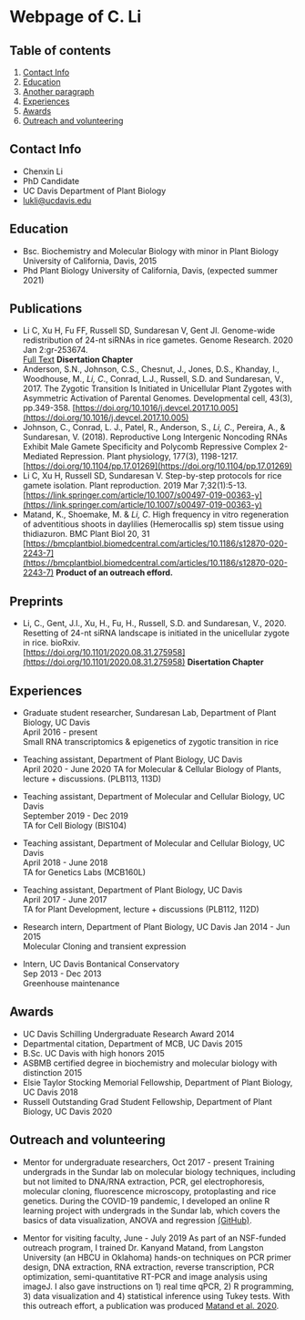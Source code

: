 # Webpage of C. Li

## Table of contents

1. [Contact Info](#Contact_Info)
2. [Education](#Education)
3. [Another paragraph](#Publications)
4. [Experiences](#Experiences)
5. [Awards](#Awards)
6. [Outreach and volunteering](#Outreach_volunteering)

## Contact Info <a name="Contact_Info"></a>

* Chenxin Li
* PhD Candidate  
* UC Davis Department of Plant Biology 
* lukli@ucdavis.edu

## Education <a name="Education"></a>

* Bsc. Biochemistry and Molecular Biology with minor in Plant Biology  
University of California, Davis, 2015
* Phd Plant Biology
University of California, Davis, (expected summer 2021)  

## Publications <a name="Publications"></a>

* Li C, Xu H, Fu FF, Russell SD, Sundaresan V, Gent JI. Genome-wide redistribution of 24-nt siRNAs in rice gametes. Genome Research. 2020 Jan 2:gr-253674.  
[Full Text](https://genome.cshlp.org/content/early/2020/01/30/gr.253674.119.full.pdf) **Disertation Chapter** 
* Anderson, S.N., Johnson, C.S., Chesnut, J., Jones, D.S., Khanday, I., Woodhouse, M., *Li, C*., Conrad, L.J., Russell, S.D. and Sundaresan, V., 2017. The Zygotic Transition Is Initiated in Unicellular Plant Zygotes with Asymmetric Activation of Parental Genomes. Developmental cell, 43(3), pp.349-358. 
[https://doi.org/10.1016/j.devcel.2017.10.005](https://doi.org/10.1016/j.devcel.2017.10.005)  
* Johnson, C., Conrad, L. J., Patel, R., Anderson, S., *Li, C*., Pereira, A., & Sundaresan, V. (2018). Reproductive Long Intergenic Noncoding RNAs Exhibit Male Gamete Specificity and Polycomb Repressive Complex 2-Mediated Repression. Plant physiology, 177(3), 1198-1217.   
[https://doi.org/10.1104/pp.17.01269](https://doi.org/10.1104/pp.17.01269)  
* Li C, Xu H, Russell SD, Sundaresan V. Step-by-step protocols for rice gamete isolation. Plant reproduction. 2019 Mar 7;32(1):5-13.    
[https://link.springer.com/article/10.1007/s00497-019-00363-y](https://link.springer.com/article/10.1007/s00497-019-00363-y)  
* Matand, K., Shoemake, M. & *Li, C*. High frequency in vitro regeneration of adventitious shoots in daylilies (Hemerocallis sp) stem tissue using thidiazuron. BMC Plant Biol 20, 31   
[https://bmcplantbiol.biomedcentral.com/articles/10.1186/s12870-020-2243-7](https://bmcplantbiol.biomedcentral.com/articles/10.1186/s12870-020-2243-7) **Product of an outreach efford.** 

## Preprints <a name="Preprints"></a>

* Li, C., Gent, J.I., Xu, H., Fu, H., Russell, S.D. and Sundaresan, V., 2020. Resetting of 24-nt siRNA landscape is initiated in the unicellular zygote in rice. bioRxiv.  
[https://doi.org/10.1101/2020.08.31.275958](https://doi.org/10.1101/2020.08.31.275958) **Disertation Chapter**

## Experiences <a name="Experiences"></a>

* Graduate student researcher, Sundaresan Lab, Department of Plant Biology, UC Davis  
April 2016 - present  
Small RNA transcriptomics & epigenetics of zygotic transition in rice

* Teaching assistant, Department of Plant Biology, UC Davis  
April 2020 - June 2020
TA for Molecular & Cellular Biology of Plants, lecture + discussions. (PLB113, 113D) 

* Teaching assistant, Department of Molecular and Cellular Biology, UC Davis  
September 2019 - Dec 2019  
TA for Cell Biology (BIS104)

* Teaching assistant, Department of Molecular and Cellular Biology, UC Davis  
April 2018 - June 2018  
TA for Genetics Labs (MCB160L)  

* Teaching assistant, Department of Plant Biology, UC Davis  
April 2017 - June 2017  
TA for Plant Development, lecture + discussions (PLB112, 112D) 

* Research intern, Department of Plant Biology, UC Davis 
Jan 2014 - Jun 2015  
Molecular Cloning and transient expression  

* Intern, UC Davis Bontanical Conservatory  
Sep 2013 - Dec 2013   
Greenhouse maintenance

## Awards <a name="Awards"></a>

* UC Davis Schilling Undergraduate Research Award 2014
* Departmental citation, Department of MCB, UC Davis 2015
* B.Sc. UC Davis with high honors 2015
* ASBMB certified degree in biochemistry and molecular biology with distinction 2015
* Elsie Taylor Stocking Memorial Fellowship, Department of Plant Biology, UC Davis 2018
* Russell Outstanding Grad Student Fellowship, Department of Plant Biology, UC Davis 2020

## Outreach and volunteering <a name="Outreach_volunteering"></a>

* Mentor for undergraduate researchers, Oct 2017 - present
Training undergrads in the Sundar lab on molecular biology techniques, including but not limited to DNA/RNA extraction, PCR, gel electrophoresis, molecular cloning, fluorescence microscopy, protoplasting and rice genetics. During the COVID-19 pandemic, I developed an online R learning project with undergrads in the Sundar lab, which covers the basics of data visualization, ANOVA and regression [(GitHub)](https://github.com/cxli233/Online_R_learning).  

* Mentor for visiting faculty, June - July 2019
As part of an NSF-funded outreach program, I trained Dr. Kanyand Matand, from Langston University (an HBCU in Oklahoma) hands-on techniques on PCR primer design, DNA extraction, RNA extraction, reverse transcription, PCR optimization, semi-quantitative RT-PCR and image analysis using imageJ. I also gave instructions on 1) real time qPCR, 2) R programming, 3) data visualization and 4) statistical inference using Tukey tests. With this outreach effort, a publication was produced [Matand et al. 2020](https://bmcplantbiol.biomedcentral.com/articles/10.1186/s12870-020-2243-7).  
